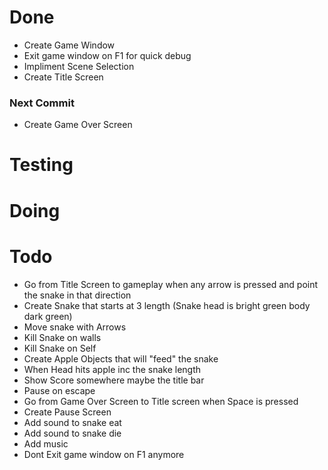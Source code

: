 # Done
* Create Game Window
* Exit game window on F1 for quick debug
* Impliment Scene Selection
* Create Title Screen

### Next Commit
* Create Game Over Screen

# Testing

# Doing

# Todo
* Go from Title Screen to gameplay when any arrow is pressed and point the snake in that direction
* Create Snake that starts at 3 length (Snake head is bright green body dark green)
* Move snake with Arrows
* Kill Snake on walls
* Kill Snake on Self
* Create Apple Objects that will "feed" the snake
* When Head hits apple inc the snake length
* Show Score somewhere maybe the title bar
* Pause on escape
* Go from Game Over Screen to Title screen when Space is pressed
* Create Pause Screen
* Add sound to snake eat
* Add sound to snake die
* Add music
* Dont Exit game window on F1 anymore